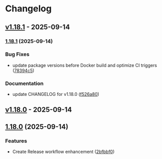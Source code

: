 # Changelog

## [v1.18.1](https://github.com/DialmasterOrg/Youtarr/releases/tag/v1.18.1) - 2025-09-14

### [1.18.1](https://github.com/DialmasterOrg/Youtarr/compare/vv1.18.0...v1.18.1) (2025-09-14)


### Bug Fixes

* update package versions before Docker build and optimize CI triggers ([78394c5](https://github.com/DialmasterOrg/Youtarr/commit/78394c5dc9b0ed2ec34c9bbe0f06235b3a393760))


### Documentation

* update CHANGELOG for v1.18.0 ([f526a80](https://github.com/DialmasterOrg/Youtarr/commit/f526a80e07675506d29e69b14cea6e7810337517))





## [v1.18.0](https://github.com/DialmasterOrg/Youtarr/releases/tag/v1.18.0) - 2025-09-14

## [1.18.0](https://github.com/DialmasterOrg/Youtarr/compare/v1.17.31...v1.18.0) (2025-09-14)


### Features

* Create Release workflow enhancement ([2bfbbf0](https://github.com/DialmasterOrg/Youtarr/commit/2bfbbf07df623abc4b3c8783161b4511ebea7a2a))




 
           
